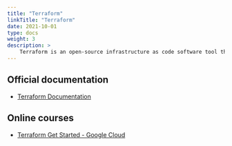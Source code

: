 ```yaml
---
title: "Terraform"
linkTitle: "Terraform"
date: 2021-10-01
type: docs
weight: 3
description: >
    Terraform is an open-source infrastructure as code software tool that provides a consistent CLI workflow to manage hundreds of cloud services. Terraform codifies cloud APIs into declarative configuration files.
---
```

## Official documentation
 - [Terraform Documentation](https://www.terraform.io/docs/index.html)
 
## Online courses
 - [Terraform Get Started - Google Cloud](https://learn.hashicorp.com/collections/terraform/gcp-get-started)